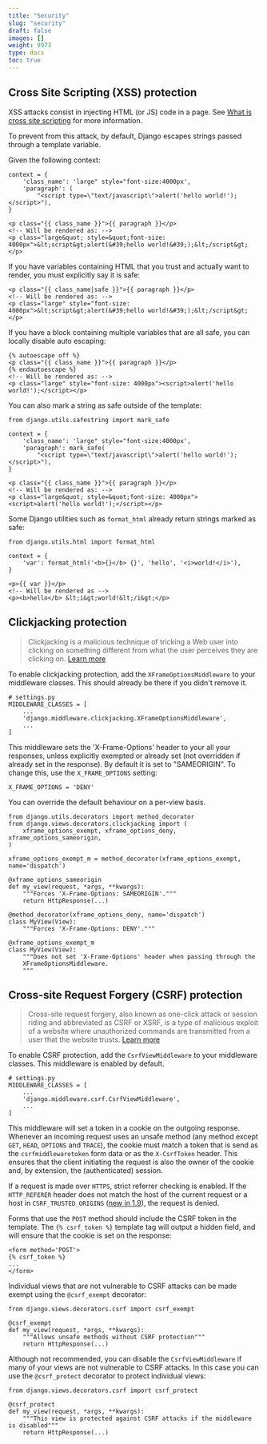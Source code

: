 ```yaml
---
title: "Security"
slug: "security"
draft: false
images: []
weight: 9973
type: docs
toc: true
---
```


## Cross Site Scripting (XSS)  protection
XSS attacks consist in injecting HTML (or JS) code in a page. See [What is cross site scripting][1] for more information.

To prevent from this attack, by default, Django escapes strings passed through a template variable.

Given the following context:

    context = {
        'class_name': 'large" style="font-size:4000px',
        'paragraph': (
            "<script type=\"text/javascript\">alert('hello world!');</script>"),
    }

<!-- language: html -->
    <p class="{{ class_name }}">{{ paragraph }}</p>
    <!-- Will be rendered as: -->
    <p class="large&quot; style=&quot;font-size: 4000px">&lt;script&gt;alert(&#39;hello world!&#39;);&lt;/script&gt;</p>

If you have variables containing HTML that you trust and actually want to render, you must explicitly say it is safe:

<!-- language: html -->
    <p class="{{ class_name|safe }}">{{ paragraph }}</p>
    <!-- Will be rendered as: -->
    <p class="large" style="font-size: 4000px">&lt;script&gt;alert(&#39;hello world!&#39;);&lt;/script&gt;</p>

If you have a block containing multiple variables that are all safe, you can locally disable auto escaping:

<!-- language: html -->
    {% autoescape off %}
    <p class="{{ class_name }}">{{ paragraph }}</p>
    {% endautoescape %}
    <!-- Will be rendered as: -->
    <p class="large" style="font-size: 4000px"><script>alert('hello world!');</script></p>

You can also mark a string as safe outside of the  template:

    from django.utils.safestring import mark_safe

    context = {
        'class_name': 'large" style="font-size:4000px',
        'paragraph': mark_safe(
            "<script type=\"text/javascript\">alert('hello world!');</script>"),
    }

<!-- language: html -->
    <p class="{{ class_name }}">{{ paragraph }}</p>
    <!-- Will be rendered as: -->
    <p class="large&quot; style=&quot;font-size: 4000px"><script>alert('hello world!');</script></p>

Some Django utilities such as `format_html` already return strings marked as safe:

    from django.utils.html import format_html

    context = {
        'var': format_html('<b>{}</b> {}', 'hello', '<i>world!</i>'),
    }

<!-- language: html -->

    <p>{{ var }}</p>
    <!-- Will be rendered as -->
    <p><b>hello</b> &lt;i&gt;world!&lt;/i&gt;</p>

[1]: http://stackoverflow.com/questions/15755323/what-is-cross-site-scripting

## Clickjacking protection
> Clickjacking is a malicious technique of tricking a Web user into clicking on something different from what the user perceives they are clicking on. [Learn more][1]

To enable clickjacking protection, add the `XFrameOptionsMiddleware` to your middleware classes. This should already be there if you didn't remove it.

    # settings.py
    MIDDLEWARE_CLASSES = [
        ...
        'django.middleware.clickjacking.XFrameOptionsMiddleware',
        ...
    ]

This middleware sets the 'X-Frame-Options' header to your all your responses, unless explicitly exempted or already set (not overridden if already set in the response). By default it is set to "SAMEORIGIN". To change this, use the `X_FRAME_OPTIONS` setting:

    X_FRAME_OPTIONS = 'DENY'

You can override the default behaviour on a per-view basis.

    from django.utils.decorators import method_decorator
    from django.views.decorators.clickjacking import (
        xframe_options_exempt, xframe_options_deny, xframe_options_sameorigin,
    )

    xframe_options_exempt_m = method_decorator(xframe_options_exempt, name='dispatch')

    @xframe_options_sameorigin
    def my_view(request, *args, **kwargs):
        """Forces 'X-Frame-Options: SAMEORIGIN'."""
        return HttpResponse(...)

    @method_decorator(xframe_options_deny, name='dispatch')
    class MyView(View):
        """Forces 'X-Frame-Options: DENY'."""

    @xframe_options_exempt_m
    class MyView(View):
        """Does not set 'X-Frame-Options' header when passing through the
        XFrameOptionsMiddleware.
        """
    

 [1]: https://en.wikipedia.org/wiki/Clickjacking

## Cross-site Request Forgery (CSRF) protection
> Cross-site request forgery, also known as one-click attack or session
> riding and abbreviated as CSRF or XSRF, is a type of malicious exploit
> of a website where unauthorized commands are transmitted from a user
> that the website trusts. [Learn more](https://en.wikipedia.org/wiki/Cross-site_request_forgery)

To enable CSRF protection, add the `CsrfViewMiddleware` to your middleware classes. This middleware is enabled by default. 

    # settings.py
    MIDDLEWARE_CLASSES = [
        ...
        'django.middleware.csrf.CsrfViewMiddleware',
        ...
    ]

This middleware will set a token in a cookie on the outgoing response. Whenever an incoming request uses an unsafe method (any method except `GET`, `HEAD`, `OPTIONS` and `TRACE`), the cookie must match a token that is send as the `csrfmiddlewaretoken` form data or as the `X-CsrfToken` header. This ensures that the client initiating the request is also the owner of the cookie and, by extension, the (authenticated) session.

If a request is made over `HTTPS`, strict referrer checking is enabled. If the `HTTP_REFERER` header does not match the host of the current request or a host in `CSRF_TRUSTED_ORIGINS` ([new in 1.9](https://docs.djangoproject.com/en/stable/ref/settings/#std:setting-CSRF_TRUSTED_ORIGINS)), the request is denied.

Forms that use the `POST` method should include the CSRF token in the template. The `{% csrf_token %}` template tag will output a hidden field, and will ensure that the cookie is set on the response:

    <form method='POST'>
    {% csrf_token %}
    ...
    </form>

Individual views that are not vulnerable to CSRF attacks can be made exempt using the `@csrf_exempt` decorator:

    from django.views.decorators.csrf import csrf_exempt
    
    @csrf_exempt
    def my_view(request, *args, **kwargs):
        """Allows unsafe methods without CSRF protection"""
        return HttpResponse(...)

Although not recommended, you can disable the `CsrfViewMiddleware` if many of your views are not vulnerable to CSRF attacks. In this case you can use the `@csrf_protect` decorator to protect individual views:

    from django.views.decorators.csrf import csrf_protect
    
    @csrf_protect
    def my_view(request, *args, **kwargs):
        """This view is protected against CSRF attacks if the middleware is disabled"""
        return HttpResponse(...)



